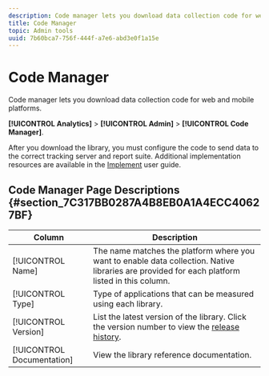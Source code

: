 ```yaml
---
description: Code manager lets you download data collection code for web and mobile platforms.
title: Code Manager
topic: Admin tools
uuid: 7b60bca7-756f-444f-a7e6-abd3e0f1a15e
---
```


# Code Manager

Code manager lets you download data collection code for web and mobile platforms.

 **[!UICONTROL Analytics]** > **[!UICONTROL Admin]** > **[!UICONTROL Code Manager]**.

After you download the library, you must configure the code to send data to the correct tracking server and report suite. Additional implementation resources are available in the [Implement](/help/implement/home.md) user guide.

## Code Manager Page Descriptions {#section_7C317BB0287A4B8EB0A1A4ECC40627BF}

| Column | Description |
|--- |--- |
| [!UICONTROL Name] | The name matches the platform where you want to enable data collection. Native libraries are provided for each platform listed in this column. |
| [!UICONTROL Type]|Type of applications that can be measured using each library. |
| [!UICONTROL Version]|List the latest version of the library. Click the version number to view the [release history](https://marketing.adobe.com/resources/help/en_US/sc/appmeasurement/release/). |
| [!UICONTROL Documentation] | View the library reference documentation. |
